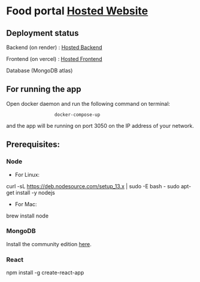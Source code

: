 # Food portal [Hosted Website](https://food-portal-frontend.vercel.app/)
## Deployment status
Backend (on render) : [Hosted Backend](https://food-backend-one.onrender.com)

Frontend (on vercel) : [Hosted Frontend](https://food-portal-frontend.vercel.app/)

Database (MongoDB atlas)

## For running the app

Open docker daemon and run the following command on terminal:

                      docker-compose-up

and the app will be running on port 3050 on the IP address of your network.


## Prerequisites:

### Node

* For Linux:

curl -sL https://deb.nodesource.com/setup_13.x | sudo -E bash -
sudo apt-get install -y nodejs


* For Mac:

brew install node


### MongoDB

Install the community edition [here](https://docs.mongodb.com/manual/installation/#mongodb-community-edition-installation-tutorials).


### React


npm install -g create-react-app

